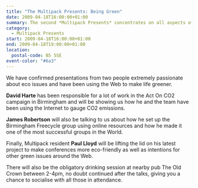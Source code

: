 ```yaml
---
title: "The Multipack Presents: Being Green"
date: 2009-04-18T16:00:00+01:00
summary: The second *Multipack Presents* concentrates on all aspects of being green and how the Internet can have a positive effect towards a more eco-friendly lifestyle.
category:
  - Multipack Presents
start: 2009-04-18T16:00:00+01:00
end: 2009-04-18T19:00:00+01:00
location:
  postal-code: B5 5SE
event-color: "#6a3"
---
```

We have confirmed presentations from two people extremely passionate about eco issues and have been using the Web to make life greener.

**David Harte** has been responsible for a lot of work in the Act On CO2 campaign in Birmingham and will be showing us how he and the team have been using the Internet to gauge CO2 emissions.

**James Robertson** will also be talking to us about how he set up the Birmingham Freecycle group using online resources and how he made it one of the most successful groups in the World.

Finally, Multipack resident **Paul Lloyd** will be lifting the lid on his latest project to make conferences more eco-friendly as well as intentions for other green issues around the Web.

There will also be the obligatory drinking session at nearby pub The Old Crown between 2-4pm, no doubt continued after the talks, giving you a chance to socialise with all those in attendance.
